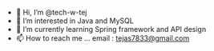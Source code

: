 - 👋 Hi, I’m @tech-w-tej
- 👀 I’m interested in Java and MySQL
- 🌱 I’m currently learning Spring framework and API design
- 📫 How to reach me ... email : tejas7833@gmail.com

<!---
tech-w-tej/tech-w-tej is a ✨ special ✨ repository because its `README.md` (this file) appears on your GitHub profile.
You can click the Preview link to take a look at your changes.
--->
